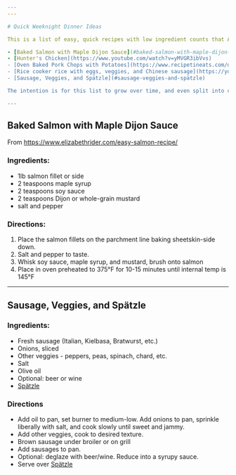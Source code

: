 ```yaml
---
---

# Quick Weeknight Dinner Ideas

This is a list of easy, quick recipes with low ingredient counts that Aaron could reasonably make on a weeknight with minimal prep and minimal dishes. 

- [Baked Salmon with Maple Dijon Sauce](#baked-salmon-with-maple-dijon-sauce)
- [Hunter's Chicken](https://www.youtube.com/watch?v=yMVGR3ibVvs)
- [Oven Baked Pork Chops with Potatoes](https://www.recipetineats.com/oven-baked-pork-chops-with-potatoes/#recipe)
- [Rice cooker rice with eggs, veggies, and Chinese sausage](https://youtu.be/--P6IGVLVZo)
- [Sausage, Veggies, and Spätzle](#sausage-veggies-and-spätzle)

The intention is for this list to grow over time, and even split into catagories that can be filtered.

--- 
```


## Baked Salmon with Maple Dijon Sauce

From <https://www.elizabethrider.com/easy-salmon-recipe/>

### Ingredients:

- 1lb salmon fillet or side
- 2 teaspoons maple syrup
- 2 teaspoons soy sauce
- 2 teaspoons Dijon or whole-grain mustard
- salt and pepper

### Directions:

1. Place the salmon fillets on the parchment line baking sheetskin-side down. 
2. Salt and pepper to taste.
3. Whisk soy sauce, maple syrup, and mustard, brush onto salmon
4. Place in oven preheated to 375°F for 10-15 minutes until internal temp is 145°F

--- 

## Sausage, Veggies, and Spätzle

### Ingredients:

- Fresh sausage (Italian, Kielbasa, Bratwurst, etc.)
- Onions, sliced
- Other veggies - peppers, peas, spinach, chard, etc.
- Salt
- Olive oil
- Optional: beer or wine
- [Spätzle](./Spaetzle.html)

### Directions

- Add oil to pan, set burner to medium-low. Add onions to pan, sprinkle liberally with salt, and cook slowly until sweet and jammy.
- Add other veggies, cook to desired texture.
- Brown sausage under broiler or on grill
- Add sausages to pan.
- Optional: deglaze with beer/wine. Reduce into a syrupy sauce. 
- Serve over [Spätzle](./Spaetzle.html)